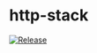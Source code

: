 # http-stack

[![Release](https://jitpack.io/v/waahoo-util/http-stack.svg)](https://jitpack.io/#waahoo-util/http-stack)
